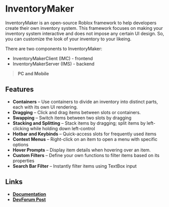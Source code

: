 # InventoryMaker
InventoryMaker is an open-source Roblox framework to help developers create their own inventory system. This framework focuses on making your inventory system interactive and does not impose any certain UI design. So, you can customize the look of your inventory to your likeing.

There are two components to InventoryMaker: 
- InventoryMakerClient (IMC) - frontend
- InventoryMakerServer (IMS) - backend

>**PC and Mobile**
## Features
- **Containers** – Use containers to divide an inventory into distinct parts, each with its own UI rendering.
- **Dragging** – Click and drag items between slots or containers.
- **Swapping** – Switch items between two slots by dragging
- **Stacking and Splitting** – Stack items by dragging; split items by left-clicking while holding down left-control
- **Hotbar and Keybinds** – Quick-access slots for frequently used items
- **Context Menus** – Right-click on an item to open a menu with specific options
- **Hover Prompts** – Display item details when hovering over an item.
- **Custom Filters** – Define your own functions to filter items based on its properties
- **Search Bar Filter** – Instantly filter items using TextBox input

## Links
- [**Documentation**](https://inventorymaker.vercel.app/)
- [**DevForum Post**](https://devforum.roblox.com/t/inventorymaker-a-module-to-help-you-create-your-own-inventory-system/3619173/29)
